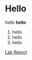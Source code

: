 # Hello

*hello*
**hello**
1. hello
2. hello
3. hello



[Lab Report](https://bryan901.github.io/cse15l-lab-reports/lab-report-1-week-2.html)

